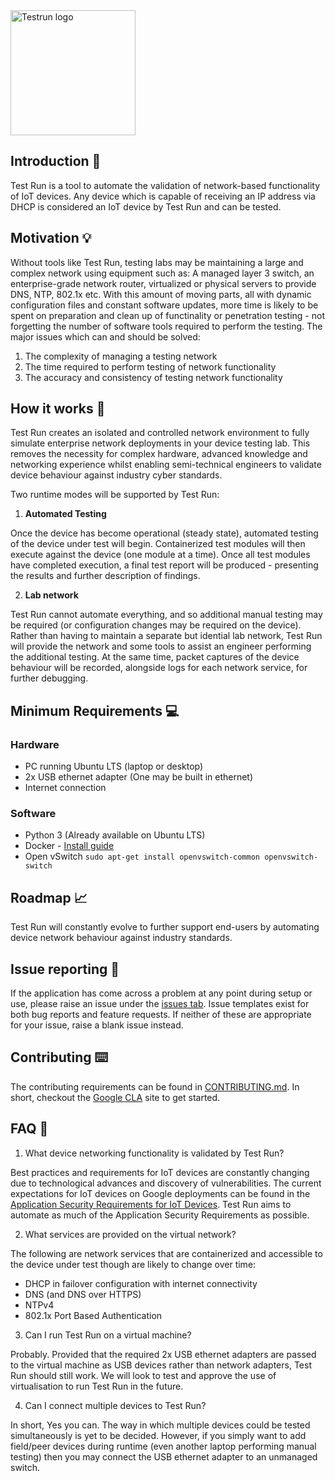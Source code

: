   <img width="200" alt="Testrun logo" src="https://user-images.githubusercontent.com/7399056/221927867-4190a4e8-a571-4e40-9c2b-65780ad9264c.png" alt="Test Run">

## Introduction :wave:
Test Run is a tool to automate the validation of network-based functionality of IoT devices. Any device which is capable of receiving an IP address via DHCP is considered an IoT device by Test Run and can be tested.

## Motivation :bulb:
Without tools like Test Run, testing labs may be maintaining a large and complex network using equipment such as: A managed layer 3 switch, an enterprise-grade network router, virtualized or physical servers to provide DNS, NTP, 802.1x etc. With this amount of moving parts, all with dynamic configuration files and constant software updates, more time is likely to be spent on preparation and clean up of functinality or penetration testing - not forgetting the number of software tools required to perform the testing. The major issues which can and should be solved:
 1) The complexity of managing a testing network
 2) The time required to perform testing of network functionality
 3) The accuracy and consistency of testing network functionality

## How it works :triangular_ruler:
Test Run creates an isolated and controlled network environment to fully simulate enterprise network deployments in your device testing lab. 
This removes the necessity for complex hardware, advanced knowledge and networking experience whilst enabling semi-technical engineers to validate device 
behaviour against industry cyber standards. 

Two runtime modes will be supported by Test Run:

1) <strong>Automated Testing</strong>

Once the device has become operational (steady state), automated testing of the device under test will begin. Containerized test modules will then execute against the device (one module at a time). Once all test modules have completed execution, a final test report will be produced - presenting the results and further description of findings.

2) <strong>Lab network</strong>

Test Run cannot automate everything, and so additional manual testing may be required (or configuration changes may be required on the device). Rather than having to maintain a separate but idential lab network, Test Run will provide the network and some tools to assist an engineer performing the additional testing. At the same time, packet captures of the device behaviour will be recorded, alongside logs for each network service, for further debugging.

## Minimum Requirements :computer:
### Hardware
 - PC running Ubuntu LTS (laptop or desktop)
 - 2x USB ethernet adapter (One may be built in ethernet)
 - Internet connection
### Software
 - Python 3 (Already available on Ubuntu LTS)
 - Docker - [Install guide](https://docs.docker.com/engine/install/ubuntu/)
 - Open vSwitch ``sudo apt-get install openvswitch-common openvswitch-switch``

## Roadmap :chart_with_upwards_trend:
Test Run will constantly evolve to further support end-users by automating device network behaviour against industry standards.

## Issue reporting :triangular_flag_on_post:
If the application has come across a problem at any point during setup or use, please raise an issue under the [issues tab](https://github.com/auto-iot/test-run/issues). Issue templates exist for both bug reports and feature requests. If neither of these are appropriate for your issue, raise a blank issue instead.

## Contributing :keyboard:
The contributing requirements can be found in [CONTRIBUTING.md](CONTRIBUTING.md). In short, checkout the [Google CLA](https://cla.developers.google.com/) site to get started.

## FAQ :raising_hand:
1) What device networking functionality is validated by Test Run?

  Best practices and requirements for IoT devices are constantly changing due to technological advances and discovery of vulnerabilities. 
  The current expectations for IoT devices on Google deployments can be found in the [Application Security Requirements for IoT Devices](https://partner-security.withgoogle.com/docs/iot_requirements).
  Test Run aims to automate as much of the Application Security Requirements as possible.

2) What services are provided on the virtual network?

  The following are network services that are containerized and accessible to the device under test though are likely to change over time:
 - DHCP in failover configuration with internet connectivity
 - DNS (and DNS over HTTPS)
 - NTPv4
 - 802.1x Port Based Authentication
  
3) Can I run Test Run on a virtual machine?

  Probably. Provided that the required 2x USB ethernet adapters are passed to the virtual machine as USB devices rather than network adapters, Test Run should
  still work. We will look to test and approve the use of virtualisation to run Test Run in the future.

 4) Can I connect multiple devices to Test Run?

  In short, Yes you can. The way in which multiple devices could be tested simultaneously is yet to be decided. However, if you simply want to add field/peer devices during runtime (even another laptop performing manual testing) then you may connect the USB ethernet adapter to an unmanaged switch.
